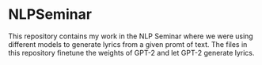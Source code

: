 # NLPSeminar

This repository contains my work in the NLP Seminar where we were using different models to generate lyrics from a given promt of text. 
The files in this repository finetune the weights of GPT-2 and let GPT-2 generate lyrics.

